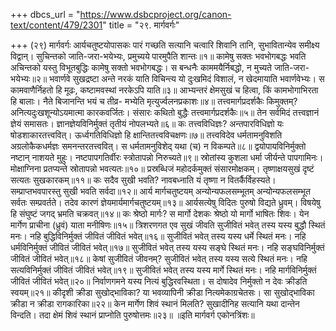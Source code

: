 +++
dbcs_url = "https://www.dsbcproject.org/canon-text/content/479/2301"
title = "२९. मार्गवर्गः"

+++
(२९) मार्गवर्गः
आर्यचतुष्टयोपासकः पारं गच्छति
सत्यानि चत्वारि शिवानि तानि,
सुभावितान्येव समीक्ष्य विद्वान्। 
सुचिन्तको जाति-जरा-भयेभ्यः,
प्रमुच्यये पारमुपैति शान्तः॥१॥
कामेषु सक्तः भवभोगबद्धः भवति
अचिन्तको यस्तु विभूतबुद्धिः 
कामेषु सक्तो भवभोगबद्धः। 
स बन्धनैः काममयैर्निबद्धो,
न मुच्यते जाति-जरा-भयेभ्यः॥२॥
भवार्णवे सुखद्रष्टा अन्ते नरकं याति 
विचिन्त्य यो दुःखमिदं विशालं,
न खेदमायाति भवार्णवेभ्यः। 
स कामवाणैर्निहतो हि मूढः,
कष्टामवस्थां नरकेऽपि याति॥३॥
आभ्यन्तरं क्षेमसुखं च हित्वा,
किं कामभोगाभिरता हि बालाः। 
नैते बिजानन्ति भयं च तीव्र-
मभ्येति मृत्युर्ज्वलनप्रकाशः॥४॥
तत्त्वमार्गप्रदर्शकैः किमुक्तम्?
अनित्यदुःखशून्योऽयमात्मा कारकवर्जितः। 
संसारः कथितो बुद्धैः तत्त्वमार्गप्रदर्शकैः॥५॥
तेन सर्वमिदं तत्त्वज्ञानं ज्ञेयं समासतः। 
ज्ञानज्ञेयविनिर्मुक्तं तृतीयं नोपलभ्यते॥६॥
कः तत्त्वविधिज्ञः? 
अन्तपारविधिज्ञो यः षोडशाकारतत्त्ववित्। 
ऊर्ध्वगतिविधिज्ञो हि क्षान्तितत्त्वविचक्षणः॥७॥
तत्त्वविदेव धर्मतामनुविशति 
अग्रलोकैकधर्मज्ञः समनन्तरतत्त्ववित्। 
स धर्मतामनुविशेद् यथा (च) न विकम्पते॥८॥
द्वयोपायविनिर्मुक्तो नष्टान् नाशयते मुहुः। 
नष्टपापगतिर्वीरः स्त्रोतापन्नो निरुच्यते॥९॥
स्रोतांस्य कुशला धर्मा जीर्यन्ते पापगामिनः।
मोक्षाग्निना प्रतप्यन्ते स्रोतापन्नो भवत्यतः॥१०॥
प्रस्रब्धिजं महोदर्कमुक्तं संसारमोक्षकम्।
तृष्णाक्षयसुखं दृष्टं सत्यतः सुखकारकम्॥११॥
कः सदैव सुखी भवति?
नावबध्नाति यं तृष्णा न वितर्कैर्विहस्यते। 
सम्प्राप्तभवपारस्तु सुखी भवति सर्वदा॥१२॥
आर्य मार्गचतुष्टयम् अन्योन्यफलसम्भूतम् 
अन्योन्यफलसम्भूत सर्वतः सम्प्रवर्तते। 
तदेव कारणं ज्ञेयमार्यमार्गचतुष्टयम्॥१३॥
आर्यसत्येषु विदितः पुरुषो विद्यते ध्रुवम्।
विषयेषु हि संघुष्टं जगद् भ्रमति चक्रवत्॥१४॥
कः श्रेष्ठो मार्गः?
स मार्गो देशकः श्रेष्ठो यो मार्गो भाषितः शिवः। 
येन मार्गेण प्राचीना (ध्रुवं) याता मनीषिणः॥१५॥
त्रिशरणगत एव सुखं जीवति
सुजीवितं भवेत् तस्य यस्य बुद्धौ स्थितं मनः। 
नहि बुद्धिविनिर्मुक्तं जीवितं जीवितं भवेत्॥१६॥
सुजीवितं भवेत् तस्य यस्य धर्मे स्थितं मनः। 
नहि धर्मविनिर्मुक्तं जीवितं जीवितं भवेत्॥१७॥
सुजीवितं भवेत् तस्य यस्य सङ्घे स्थितं मनः। 
नहि सङ्घविनिर्मुक्तं जीवितं जीवितं भवेत्॥१८॥
केषां सुजीवितं जीवनम्?
सुजीवितं भवेत् तस्य यस्य सत्ये स्थितं मनः। 
नहि सत्यविनिर्मुक्तं जीवितं जीवितं भवेत्॥१९॥
सुजीवितं भवेत् तस्य यस्य मार्गे स्थितं मनः। 
नहि मार्गविनिर्मुक्तं जीवितं जीवितं भवेत्॥२०॥
निर्वाणगमने यस्य नित्यं बुद्धिरवस्थिता। 
स दोषादेव निर्मुक्तो न देवः क्रीडति स्वयम्॥२१॥
कीदृशी क्रीडा सुखोद्भाविका?
या भवव्यापिनी क्रीडा नित्यमेकाग्रचेतसः। 
सा सुखोद्भाविका क्रीडा न क्रीडा रागकारिका॥२२॥
केन मार्गेण शिवं स्थानं मिलति?
सुखादीनिह सत्यानि यथा दान्तेन विन्दति। 
तदा क्षेमं शिवं स्थानं प्राप्नोति पुरुषोत्तमः॥२३॥
॥इति मार्गवर्ग एकोनत्रिंशः॥
